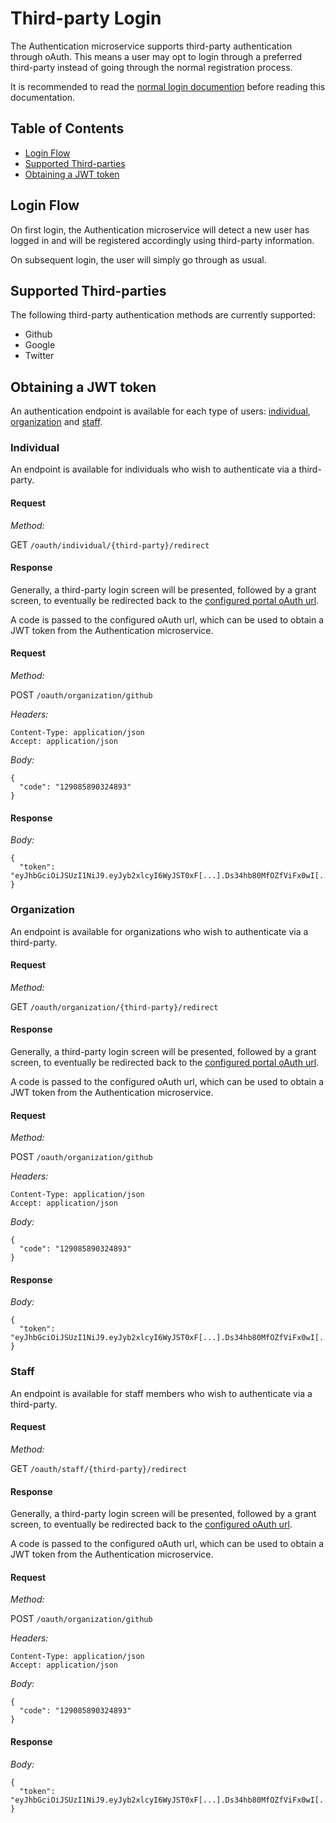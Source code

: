 # Third-party Login

The Authentication microservice supports third-party authentication through oAuth. This means a user may opt to login through a preferred third-party instead of going through the normal registration process.

It is recommended to read the [normal login documention](login.md) before reading this documentation.

## Table of Contents

- [Login Flow](#login-flow)
- [Supported Third-parties](#supported-third-parties)
- [Obtaining a JWT token](#obtaining-a-jwt-token)

## Login Flow

On first login, the Authentication microservice will detect a new user has logged in and will be registered accordingly using third-party information.

On subsequent login, the user will simply go through as usual.

## Supported Third-parties

The following third-party authentication methods are currently supported:

- Github
- Google
- Twitter

## Obtaining a JWT token

An authentication endpoint is available for each type of users: [individual](#individual), [organization](#organization) and [staff](#staff).

### Individual

An endpoint is available for individuals who wish to authenticate via a third-party.

#### Request

_Method:_

GET `/oauth/individual/{third-party}/redirect`

#### Response

Generally, a third-party login screen will be presented, followed by a grant screen, to eventually be redirected back to the [configured portal oAuth url](../references/configurations.md).

A code is passed to the configured oAuth url, which can be used to obtain a JWT token from the Authentication microservice.

#### Request

_Method:_

POST `/oauth/organization/github`

_Headers:_

```
Content-Type: application/json
Accept: application/json
```

_Body:_

```
{
  "code": "129085890324893"
}
```

#### Response

_Body:_

```
{
  "token": "eyJhbGciOiJSUzI1NiJ9.eyJyb2xlcyI6WyJST0xF[...].Ds34hb80MfOZfViFx0wI[...]"
}
```

### Organization

An endpoint is available for organizations who wish to authenticate via a third-party.

#### Request

_Method:_

GET `/oauth/organization/{third-party}/redirect`

#### Response

Generally, a third-party login screen will be presented, followed by a grant screen, to eventually be redirected back to the [configured portal oAuth url](../references/configurations.md).

A code is passed to the configured oAuth url, which can be used to obtain a JWT token from the Authentication microservice.

#### Request

_Method:_

POST `/oauth/organization/github`

_Headers:_

```
Content-Type: application/json
Accept: application/json
```

_Body:_

```
{
  "code": "129085890324893"
}
```

#### Response

_Body:_

```
{
  "token": "eyJhbGciOiJSUzI1NiJ9.eyJyb2xlcyI6WyJST0xF[...].Ds34hb80MfOZfViFx0wI[...]"
}
```

### Staff

An endpoint is available for staff members who wish to authenticate via a third-party.

#### Request

_Method:_

GET `/oauth/staff/{third-party}/redirect`

#### Response

Generally, a third-party login screen will be presented, followed by a grant screen, to eventually be redirected back to the [configured oAuth url](../references/configurations).

A code is passed to the configured oAuth url, which can be used to obtain a JWT token from the Authentication microservice.

#### Request

_Method:_

POST `/oauth/organization/github`

_Headers:_

```
Content-Type: application/json
Accept: application/json
```

_Body:_

```
{
  "code": "129085890324893"
}
```

#### Response

_Body:_

```
{
  "token": "eyJhbGciOiJSUzI1NiJ9.eyJyb2xlcyI6WyJST0xF[...].Ds34hb80MfOZfViFx0wI[...]"
}
```
